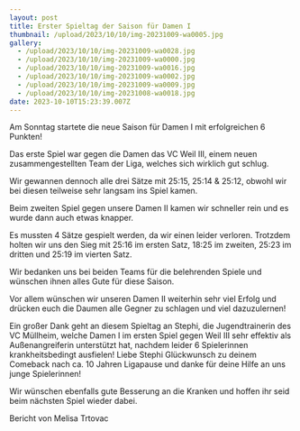 ```yaml
---
layout: post
title: Erster Spieltag der Saison für Damen I
thumbnail: /upload/2023/10/10/img-20231009-wa0005.jpg
gallery:
  - /upload/2023/10/10/img-20231009-wa0028.jpg
  - /upload/2023/10/10/img-20231009-wa0000.jpg
  - /upload/2023/10/10/img-20231009-wa0016.jpg
  - /upload/2023/10/10/img-20231009-wa0002.jpg
  - /upload/2023/10/10/img-20231009-wa0009.jpg
  - /upload/2023/10/10/img-20231008-wa0018.jpg
date: 2023-10-10T15:23:39.007Z
---
```


Am Sonntag startete die neue Saison für Damen I mit erfolgreichen 6 Punkten!

Das erste Spiel war gegen die Damen das VC Weil III, einem neuen zusammengestellten Team der Liga, welches sich wirklich gut schlug.

Wir gewannen dennoch alle drei Sätze mit 25:15, 25:14 & 25:12, obwohl wir bei diesen teilweise sehr langsam ins Spiel kamen.

Beim zweiten Spiel gegen unsere Damen II kamen wir schneller rein und es wurde dann auch etwas knapper.

Es mussten 4 Sätze gespielt werden, da wir einen leider verloren. Trotzdem holten wir uns den Sieg mit 25:16 im ersten Satz, 18:25 im zweiten, 25:23 im dritten und 25:19 im vierten Satz.

Wir bedanken uns bei beiden Teams für die belehrenden Spiele und wünschen ihnen alles Gute für diese Saison.

Vor allem wünschen wir unseren Damen II weiterhin sehr viel Erfolg und drücken euch die Daumen alle Gegner zu schlagen und viel dazuzulernen!

Ein großer Dank geht an diesem Spieltag an Stephi, die Jugendtrainerin des VC Müllheim, welche Damen I im ersten Spiel gegen Weil III sehr effektiv als Außenangreiferin unterstützt hat, nachdem leider 6 Spielerinnen krankheitsbedingt ausfielen! Liebe Stephi Glückwunsch zu deinem Comeback nach ca. 10 Jahren Ligapause und danke für deine Hilfe an uns junge Spielerinnen!

Wir wünschen ebenfalls gute Besserung an die Kranken und hoffen ihr seid beim nächsten Spiel wieder dabei.

Bericht von Melisa Trtovac
